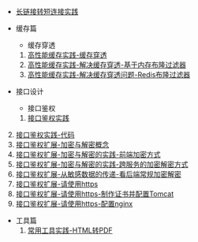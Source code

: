 
- [长链接转短连接实践](./docs/business/长链接变短连接实践.md)

- 缓存篇

  * 缓存穿透

  1. [高性能缓存实践-缓存穿透](./docs/business/高性能缓存实践-缓存穿透.md)
  2. [高性能缓存实践-解决缓存穿透-基于内存布隆过滤器](./docs/business/高性能缓存实践-解决缓存穿透-基于内存布隆过滤器.md)
  3. [高性能缓存实践-解决缓存穿透问题-Redis布隆过滤器](./docs/business/高性能缓存实践-解决缓存穿透问题-Redis布隆过滤器.md)
  
- 接口设计

  * 接口鉴权

  1. [接口鉴权实践](./docs/business/接口鉴权实践.md)
2. [接口鉴权实践-代码](./docs/business/接口鉴权实践-代码.md)
  3. [接口鉴权扩展-加密与解密概念](./docs/business/接口鉴权扩展-加密与解密概念.md)
  4. [接口鉴权扩展-加密与解密的实践-前端加密方式](./docs/business/接口鉴权扩展-加密与解密的实践-前端加密方式.md)
  5. [接口鉴权扩展-加密与解密的实践-跨服务的加密解密方式](./docs/business/接口鉴权扩展-加密与解密的实践-跨服务的加密解密方式.md)
  6. [接口鉴权扩展-从敏感数据的传递-看后端常规加密解密](./docs/business/接口鉴权扩展-从敏感数据的传递-看后端常规加密解密.md)
  7. [接口鉴权扩展-请使用https](./docs/business/接口鉴权扩展-请使用https.md)
  8. [接口鉴权扩展-请使用https-制作证书并配置Tomcat](./docs/business/接口鉴权扩展-请使用https-制作证书并配置Tomcat.md)
  9. [接口鉴权扩展-请使用https-配置nginx](./docs/business/接口鉴权扩展-请使用https-配置nginx.md)

* 工具篇
  1. [常用工具实践-HTML转PDF](./docs/business/常用工具实践-HTML转PDF.md)

